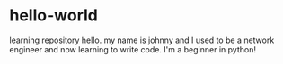 # hello-world
learning repository
hello. my name is johnny and I used to be a network engineer and now learning to write code.
I'm a beginner in python!
